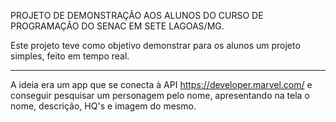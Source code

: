 PROJETO DE DEMONSTRAÇÃO AOS ALUNOS DO CURSO DE PROGRAMAÇÃO DO SENAC EM SETE LAGOAS/MG.

Este projeto teve como objetivo demonstrar para os alunos um projeto simples, feito em tempo real.

------

A ideia era um app que se conecta à API https://developer.marvel.com/ e conseguir pesquisar um personagem pelo nome, apresentando na tela o nome, descrição, HQ's e imagem do mesmo.
